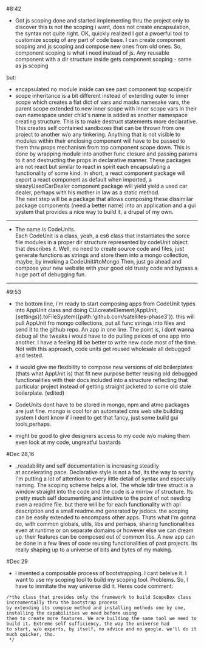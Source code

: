 #8:42<br>
* Got js scoping done and started implementing thru the project only to discover this is not the scoping i want,
does not create encapsulation, the syntax not quite right. OK, quickly realized I got a pwoerful tool to customize
scopig of any part of code base. I can create component scoping and js scoping and compose new ones from old ones. So, component 
scoping is what i need instead of js. Any reusable component with a dir structure inside gets component scoping - same as js scoping 

but:
  * encapsulated
  no module inside can see past component top scope/dir
  * scope inheritance is a bit different
  instead of extending outer to inner scope which creates a flat dict of vars and masks namesake vars, 
  the parent scope extended to new inner scope with inner scope vars in their own namespace under child's name
  is added as another namespace creating structure. This is to make destruct statements
  more declarative.<br>
  This creates self contained sandboxes that can be thrown from one project to another w/o any tinkering. Anything that is 
  not visible to modules within their enclosing component will have to be passed to them thru props mechanism from top component 
  scope down. This is done by wrapping module into another func closure and passing params to it and destructing the props in declarative
  manner. These packages are not react but similar to react in spirit each encapsulating a functionality of some kind. In short,
  a react component package will export a react component as default when imported, a sleazyUsedCarDealer component package will yield
  yield a used car dealer, perhaps with his mother in law as a static method.<br>
  The next step will be a package that allows composing these dissimilar package components (need a better name) into an application
  and a gui system that provides a nice way to build it, a drupal of my own.
***
* The name is CodeUnits. <br>
Each CodeUnit is a class, yeah, a es6 class that instantiates the sorce file modules in a proper dir structure represented by 
codeUnit object that describes it. Well, no need to create source code and files, just generate functions as strings and store them
into a mongo collection, maybe, by invoking a CodeUnit#toMongo Then, just go ahead and compose your new website with your good old
trusty code and bypass a huge part of debugging fun.

------
#9:53
*  the bottom line, i'm ready to start composing apps from CodeUnit types into AppUnit class and doing CU.createElement(AppUnit,{settings}).toFileSystem({path:'github.com/satellites-phase3'}). this will pull AppUnit fro mongo collections, put all func strings into files and send it to the github repo. An app in one line. The point is, i dont wanna debug all the tweaks i would have to do pulling peices of one app into another. I have a feeling itll be better to write new code most of the time. Not with this approach, code units get reused wholesale all debugged and tested.
* it would give me flexibility to compose new versions of old boilerplates (thats what AppUnit is) that fit new purpose better reusing old debugged functionalities with their docs included into a structure reflecting that particular project instead of getting straight jacketed to some old stale boilerplate. (edited)

* CodeUnits dont have to be stored in mongo, npm and atmo packages are just fine. mongo is cool for an automated cms web site building system I dont know if i need to get that fancy, just some build gui tools,perhaps.

* might be good to give designers access to my code w/o making them even look at my code, ungreatful bastards

#Dec 28,16
* _readability and self documentation is increasing steadily<br>
at accelerating pace. Declarative style is not a fad, its the way to sanity. I'm putting a lot of attention to every little detail of syntax and especially naming. The scoping scheme helps a lot. The whole tdir tree struct is a window straight into the code and the code is a mirrow of structure. Its pretty much self documenting and intuitive to the point of not needing even a readme file. but there will be for each functionality with api description and a small readme.md generated by jsdocs. the scoping can be easily extended to encompass other apps. Thats what i'm gonna do, with common globals, utils, libs and perhaps, sharing functionalities even at runtime or on separate domains or however else we can dream up. their features can be composed out of common libs. A new app can be done in a few lines of code reusing functionalities of past projects. its really shaping up to a universe of bits and bytes of my making.

#Dec 29
* i invented a composable process of bootstrapping. I cant beleive it. I want to use my scoping tool to build my scoping tool. Problems. So, I have to immitate the way universe did it. Heres code comment:
```
/*the class that provides only the framework to build ScopeBox class increamentally thru the bootstrap process
by extending its compose method and installing methods one by one, installing the capabilities we need before using
them to create more features. We are building the same tool we need to build it. Extreme self sufficiency, the way the universe had
to start, w/o experts, by itself, no advice and no google. we'll do it much quicker, tho.
 */
 ```
